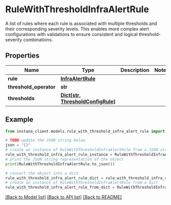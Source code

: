 # RuleWithThresholdInfraAlertRule

A list of rules where each rule is associated with multiple thresholds and their corresponding severity levels. This enables more complex alert configurations with validations to ensure consistent and logical threshold-severity combinations.

## Properties

Name | Type | Description | Notes
------------ | ------------- | ------------- | -------------
**rule** | [**InfraAlertRule**](InfraAlertRule.md) |  | 
**threshold_operator** | **str** |  | 
**thresholds** | [**Dict[str, ThresholdConfigRule]**](ThresholdConfigRule.md) |  | 

## Example

```python
from instana_client.models.rule_with_threshold_infra_alert_rule import RuleWithThresholdInfraAlertRule

# TODO update the JSON string below
json = "{}"
# create an instance of RuleWithThresholdInfraAlertRule from a JSON string
rule_with_threshold_infra_alert_rule_instance = RuleWithThresholdInfraAlertRule.from_json(json)
# print the JSON string representation of the object
print(RuleWithThresholdInfraAlertRule.to_json())

# convert the object into a dict
rule_with_threshold_infra_alert_rule_dict = rule_with_threshold_infra_alert_rule_instance.to_dict()
# create an instance of RuleWithThresholdInfraAlertRule from a dict
rule_with_threshold_infra_alert_rule_from_dict = RuleWithThresholdInfraAlertRule.from_dict(rule_with_threshold_infra_alert_rule_dict)
```
[[Back to Model list]](../README.md#documentation-for-models) [[Back to API list]](../README.md#documentation-for-api-endpoints) [[Back to README]](../README.md)


